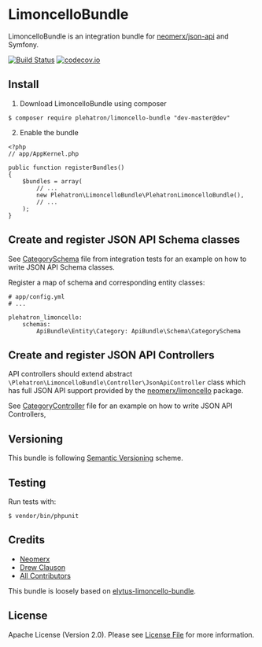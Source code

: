 LimoncelloBundle
================

LimoncelloBundle is an integration bundle for [neomerx/json-api](https://github.com/neomerx/json-api) and Symfony.

[![Build Status](https://travis-ci.org/plehatron/limoncello-bundle.svg?branch=master)](https://travis-ci.org/plehatron/limoncello-bundle)
[![codecov.io](https://codecov.io/github/plehatron/limoncello-bundle/coverage.svg?branch=master)](https://codecov.io/github/plehatron/limoncello-bundle?branch=master)

## Install

1. Download LimoncelloBundle using composer

```
$ composer require plehatron/limoncello-bundle "dev-master@dev"
```

2. Enable the bundle

```
<?php
// app/AppKernel.php

public function registerBundles()
{
    $bundles = array(
        // ...
        new Plehatron\LimoncelloBundle\PlehatronLimoncelloBundle(),
        // ...
    );
}
```

## Create and register JSON API Schema classes

See [CategorySchema](Tests/Integration/Fixture/ApiBundle/Schema/CategorySchema.php) file from integration tests for an
example on how to write JSON API Schema classes.

Register a map of schema and corresponding entity classes:
```
# app/config.yml
# ...

plehatron_limoncello:
    schemas:
        ApiBundle\Entity\Category: ApiBundle\Schema\CategorySchema
```

## Create and register JSON API Controllers

API controllers should extend abstract `\Plehatron\LimoncelloBundle\Controller\JsonApiController` class which has full JSON API support provided by the
[neomerx/limoncello](https://github.com/neomerx/limoncello) package.

See [CategoryController](Tests/Integration/Fixture/ApiBundle/Controller/CategoryController.php) file for an example on
how to write JSON API Controllers,

## Versioning

This bundle is following [Semantic Versioning](http://semver.org/) scheme.

## Testing

Run tests with:

```
$ vendor/bin/phpunit
```

## Credits

- [Neomerx](https://github.com/neomerx)
- [Drew Clauson](https://github.com/drewclauson)
- [All Contributors](../../contributors)

This bundle is loosely based on [elytus-limoncello-bundle](https://github.com/drewclauson/elytus-limoncello-bundle).

## License

Apache License (Version 2.0). Please see [License File](LICENSE) for more information.
